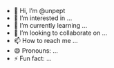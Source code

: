 - 👋 Hi, I’m @unpept
- 👀 I’m interested in ...
- 🌱 I’m currently learning ...
- 💞️ I’m looking to collaborate on ...
- 📫 How to reach me ...
- 😄 Pronouns: ...
- ⚡ Fun fact: ...

<!---
unpept/unpept is a ✨ special ✨ repository because its `README.md` (this file) appears on your GitHub profile.
You can click the Preview link to take a look at your changes.
--->
